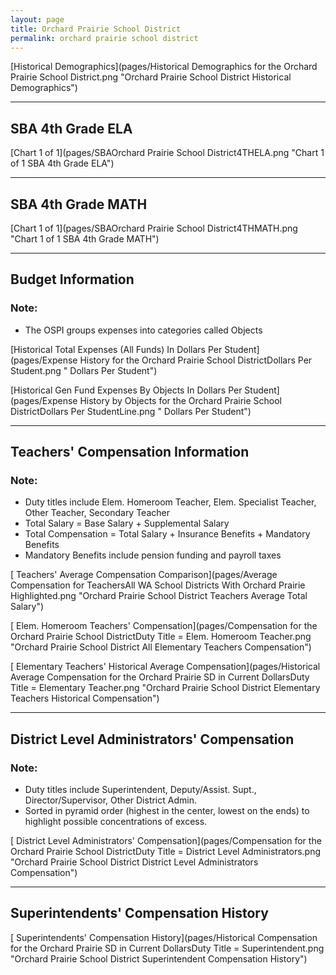 ```yaml
---
layout: page
title: Orchard Prairie School District
permalink: orchard prairie school district
---
```



[Historical Demographics](pages/Historical Demographics for the Orchard Prairie School District.png "Orchard Prairie School District Historical Demographics")

___

## SBA 4th Grade ELA

[Chart 1 of 1](pages/SBAOrchard Prairie School District4THELA.png "Chart 1 of 1 SBA 4th Grade ELA")


___

## SBA 4th Grade MATH

[Chart 1 of 1](pages/SBAOrchard Prairie School District4THMATH.png "Chart 1 of 1 SBA 4th Grade MATH")


___

## Budget Information
### Note:
- The OSPI groups expenses into categories called Objects

[Historical Total Expenses (All Funds) In Dollars Per Student](pages/Expense History for the Orchard Prairie School DistrictDollars Per Student.png " Dollars Per Student")

[Historical Gen Fund Expenses By Objects In Dollars Per Student](pages/Expense History by Objects for the Orchard Prairie School DistrictDollars Per StudentLine.png " Dollars Per Student")


___

## Teachers' Compensation Information
### Note:
- Duty titles include Elem. Homeroom Teacher, Elem. Specialist Teacher, Other Teacher, Secondary Teacher
- Total Salary = Base Salary + Supplemental Salary
- Total Compensation = Total Salary + Insurance Benefits + Mandatory Benefits
- Mandatory Benefits include pension funding and payroll taxes

[ Teachers' Average Compensation Comparison](pages/Average Compensation for TeachersAll WA School Districts With Orchard Prairie Highlighted.png "Orchard Prairie School District Teachers Average Total Salary")

[ Elem. Homeroom Teachers' Compensation](pages/Compensation for the Orchard Prairie School DistrictDuty Title = Elem. Homeroom Teacher.png "Orchard Prairie School District All Elementary Teachers Compensation")

[ Elementary Teachers' Historical Average Compensation](pages/Historical Average Compensation for the Orchard Prairie SD in Current DollarsDuty Title = Elementary Teacher.png "Orchard Prairie School District Elementary Teachers Historical Compensation")


___

## District Level Administrators' Compensation

### Note:
- Duty titles include Superintendent, Deputy/Assist. Supt., Director/Supervisor, Other District Admin.
- Sorted in pyramid order (highest in the center, lowest on the ends) to highlight possible concentrations of excess.

[ District Level Administrators' Compensation](pages/Compensation for the Orchard Prairie School DistrictDuty Title = District Level Administrators.png "Orchard Prairie School District District Level Administrators Compensation")


___

## Superintendents' Compensation History

[ Superintendents' Compensation History](pages/Historical Compensation for the Orchard Prairie SD in Current DollarsDuty Title = Superintendent.png "Orchard Prairie School District Superintendent Compensation History")

